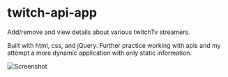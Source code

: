 # twitch-api-app
Add/remove and view details about various twitchTv streamers.

Built with html, css, and jQuery. Further practice working with apis and my attempt a more dynamic application with only static information.

![Screenshot]()
